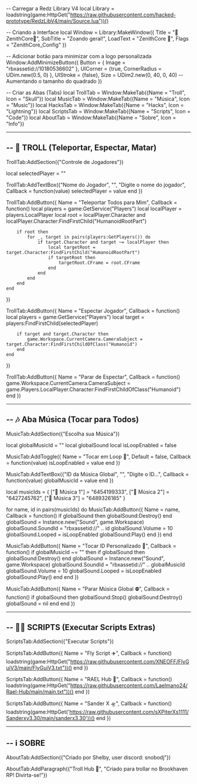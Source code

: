 -- Carregar a Redz Library V4
local Library = loadstring(game:HttpGet("https://raw.githubusercontent.com/hacked-prototype/RedzLibV4/main/Source.lua"))()

-- Criando a Interface
local Window = Library:MakeWindow({
    Title = "👾ZenithCore👾",
    SubTitle = "Zoando geral!",
    LoadText = "ZenithCore 👾",
    Flags = "ZenithCore_Config"
})

-- Adicionar botão para minimizar com a logo personalizada
Window:AddMinimizeButton({
    Button = {
        Image = "rbxassetid://10180536602"
    },
    UICorner = {true,
        CornerRadius = UDim.new(0.5, 0)
    },
    UIStroke = {false},
    Size = UDim2.new(0, 40, 0, 40)  -- Aumentando o tamanho do quadrado
})

-- Criar as Abas (Tabs)
local TrollTab = Window:MakeTab({Name = "Troll", Icon = "Skull"})
local MusicTab = Window:MakeTab({Name = "Música", Icon = "Music"})
local HacksTab = Window:MakeTab({Name = "Hacks", Icon = "Lightning"})
local ScriptsTab = Window:MakeTab({Name = "Scripts", Icon = "Code"})
local AboutTab = Window:MakeTab({Name = "Sobre", Icon = "Info"})

-----------------------------------------------------------
-- 🤡 TROLL (Teleportar, Espectar, Matar)
-----------------------------------------------------------
TrollTab:AddSection({"Controle de Jogadores"})

local selectedPlayer = ""

TrollTab:AddTextBox({"Nome do Jogador", "", "Digite o nome do jogador",
    Callback = function(value)
        selectedPlayer = value
    end
})

TrollTab:AddButton({
    Name = "Teleportar Todos para Mim",
    Callback = function()
        local players = game:GetService("Players")
        local localPlayer = players.LocalPlayer
        local root = localPlayer.Character and localPlayer.Character:FindFirstChild("HumanoidRootPart")

        if root then
            for _, target in pairs(players:GetPlayers()) do
                if target.Character and target ~= localPlayer then
                    local targetRoot = target.Character:FindFirstChild("HumanoidRootPart")
                    if targetRoot then
                        targetRoot.CFrame = root.CFrame
                    end
                end
            end
        end
    end
})

TrollTab:AddButton({
    Name = "Espectar Jogador",
    Callback = function()
        local players = game:GetService("Players")
        local target = players:FindFirstChild(selectedPlayer)

        if target and target.Character then
            game.Workspace.CurrentCamera.CameraSubject = target.Character:FindFirstChildOfClass("Humanoid")
        end
    end
})

TrollTab:AddButton({
    Name = "Parar de Espectar",
    Callback = function()
        game.Workspace.CurrentCamera.CameraSubject = game.Players.LocalPlayer.Character:FindFirstChildOfClass("Humanoid")
    end
})

--------------------------------------
-- 🎶 Aba Música (Tocar para Todos)
--------------------------------------
MusicTab:AddSection({"Escolha sua Música"})

local globalMusicId = ""
local globalSound
local isLoopEnabled = false

MusicTab:AddToggle({
    Name = "Tocar em Loop 🔁",
    Default = false,
    Callback = function(value)
        isLoopEnabled = value
    end
})

MusicTab:AddTextBox({"ID da Música Global", "", "Digite o ID...",
    Callback = function(value)
        globalMusicId = value
    end
})

local musicIds = {
    ["🎵 Música 1"] = "6454199333",
    ["🎵 Música 2"] = "6427245762",
    ["🎵 Música 3"] = "6489326185"
}

for name, id in pairs(musicIds) do
    MusicTab:AddButton({
        Name = name,
        Callback = function()
            if globalSound then globalSound:Destroy() end
            globalSound = Instance.new("Sound", game.Workspace)
            globalSound.SoundId = "rbxassetid://" .. id
            globalSound.Volume = 10
            globalSound.Looped = isLoopEnabled
            globalSound:Play()
        end
    })
end

MusicTab:AddButton({
    Name = "Tocar ID Personalizado 📢",
    Callback = function()
        if globalMusicId ~= "" then
            if globalSound then globalSound:Destroy() end
            globalSound = Instance.new("Sound", game.Workspace)
            globalSound.SoundId = "rbxassetid://" .. globalMusicId
            globalSound.Volume = 10
            globalSound.Looped = isLoopEnabled
            globalSound:Play()
        end
    end
})

MusicTab:AddButton({
    Name = "Parar Música Global ⛔",
    Callback = function()
        if globalSound then
            globalSound:Stop()
            globalSound:Destroy()
            globalSound = nil
        end
    end
})

--------------------------------------
-- 🧑‍💻 SCRIPTS (Executar Scripts Extras)
--------------------------------------
ScriptsTab:AddSection({"Executar Scripts"})

ScriptsTab:AddButton({
    Name = "Fly Script ✈️",
    Callback = function()
        loadstring(game:HttpGet("https://raw.githubusercontent.com/XNEOFF/FlyGuiV3/main/FlyGuiV3.txt"))()
    end
})

ScriptsTab:AddButton({
    Name = "RAEL Hub 🔧",
    Callback = function()
        loadstring(game:HttpGet("https://raw.githubusercontent.com/Laelmano24/Rael-Hub/main/main.txt"))()
    end
})

ScriptsTab:AddButton({
    Name = "Sander X 🛸",
    Callback = function()
        loadstring(game:HttpGet('https://raw.githubusercontent.com/sXPiterXs1111/Sanderxv3.30/main/sanderx3.30'))()
    end
})

-----------------------------------------------------------
-- ℹ️ SOBRE
-----------------------------------------------------------
AboutTab:AddSection({"Criado por Shelby, user discord: snobodj"})

AboutTab:AddParagraph({"Troll Hub 🤡", "Criado para trollar no Brookhaven RP! Divirta-se!"})
